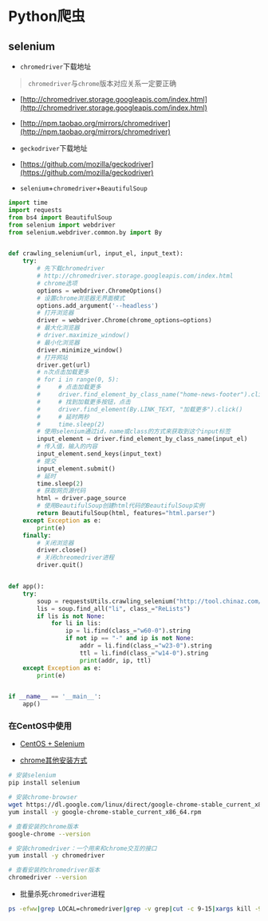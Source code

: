 # Python爬虫


## selenium



- `chromedriver`下载地址

> `chromedriver`与`chrome`版本对应关系一定要正确

* [http://chromedriver.storage.googleapis.com/index.html](http://chromedriver.storage.googleapis.com/index.html)

* [http://npm.taobao.org/mirrors/chromedriver](http://npm.taobao.org/mirrors/chromedriver)


- `geckodriver`下载地址

* [https://github.com/mozilla/geckodriver](https://github.com/mozilla/geckodriver)


- `selenium`+`chromedriver`+`BeautifulSoup`

```python
import time
import requests
from bs4 import BeautifulSoup
from selenium import webdriver
from selenium.webdriver.common.by import By


def crawling_selenium(url, input_el, input_text):
    try:
        # 先下载chromedriver
        # http://chromedriver.storage.googleapis.com/index.html
        # chrome选项
        options = webdriver.ChromeOptions()
        # 设置chrome浏览器无界面模式
        options.add_argument('--headless')
        # 打开浏览器
        driver = webdriver.Chrome(chrome_options=options)
        # 最大化浏览器
        # driver.maximize_window()
        # 最小化浏览器
        driver.minimize_window()
        # 打开网站
        driver.get(url)
        # n次点击加载更多
        # for i in range(0, 5):
        #     # 点击加载更多
        #     driver.find_element_by_class_name("home-news-footer").click()
        #     # 找到加载更多按钮，点击
        #     driver.find_element(By.LINK_TEXT, "加载更多").click()
        #     # 延时两秒
        #     time.sleep(2)
        # 使用selenium通过id，name或class的方式来获取到这个input标签
        input_element = driver.find_element_by_class_name(input_el)
        # 传入值，输入的内容
        input_element.send_keys(input_text)
        # 提交
        input_element.submit()
        # 延时
        time.sleep(2)
        # 获取网页源代码
        html = driver.page_source
        # 使用BeautifulSoup创建html代码的BeautifulSoup实例
        return BeautifulSoup(html, features="html.parser")
    except Exception as e:
        print(e)
    finally:
        # 关闭浏览器
        driver.close()
        # 关闭chreomedriver进程
        driver.quit()


def app():
    try:
        soup = requestsUtils.crawling_selenium("http://tool.chinaz.com/dns", "w360", "github.com")
        lis = soup.find_all("li", class_="ReLists")
        if lis is not None:
            for li in lis:
                ip = li.find(class_="w60-0").string
                if not ip == "-" and ip is not None:
                    addr = li.find(class_="w23-0").string
                    ttl = li.find(class_="w14-0").string
                    print(addr, ip, ttl)
    except Exception as e:
        print(e)


if __name__ == '__main__':
    app()


```



### 在CentOS中使用

* [CentOS + Selenium](https://blog.csdn.net/wkb342814892/article/details/81591394)

* [chrome其他安装方式](https://intoli.com/blog/installing-google-chrome-on-centos)

```bash
# 安装selenium
pip install selenium

# 安装chrome-browser
wget https://dl.google.com/linux/direct/google-chrome-stable_current_x86_64.rpm
yum install -y google-chrome-stable_current_x86_64.rpm

# 查看安装的chrome版本
google-chrome --version

# 安装chromedriver：一个用来和chrome交互的接口
yum install -y chromedriver

# 查看安装的chromedriver版本
chromedriver --version
```

- 批量杀死`chromedriver`进程

```bash
ps -efww|grep LOCAL=chromedriver|grep -v grep|cut -c 9-15|xargs kill -9
```